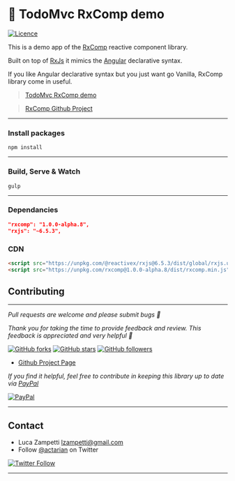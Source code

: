 # 💎 TodoMvc RxComp demo

[![Licence](https://img.shields.io/github/license/actarian/rxcomp-todomvc.svg)](https://github.com/actarian/rxcomp-todomvc)

This is a demo app of the [RxComp](https://github.com/actarian/rxcomp) reactive component library.

Built on top of [RxJs](https://github.com/ReactiveX/rxjs) it mimics the [Angular](https://angular.io/) declarative syntax. 

If you like Angular declarative syntax but you just want go Vanilla, RxComp library come in useful.

> [TodoMvc RxComp demo](https://actarian.github.io/rxcomp-todomvc/)

> [RxComp Github Project](https://github.com/actarian/rxcomp)  

___

### Install packages
```
npm install
```
___

### Build, Serve & Watch 
```
gulp
```
___

### Dependancies
```json
"rxcomp": "1.0.0-alpha.8",
"rxjs": "~6.5.3",
```

### CDN

```html
<script src="https://unpkg.com/@reactivex/rxjs@6.5.3/dist/global/rxjs.umd.min.js"></script>
<script src="https://unpkg.com/rxcomp@1.0.0-alpha.8/dist/rxcomp.min.js"></script>	
```

## Contributing
___

*Pull requests are welcome and please submit bugs 🐞*

*Thank you for taking the time to provide feedback and review. This feedback is appreciated and very helpful 🌈*

[![GitHub forks](https://img.shields.io/github/forks/actarian/rxcomp.svg?style=social&label=Fork&maxAge=2592000)](https://gitHub.com/actarian/rxcomp/network/)  [![GitHub stars](https://img.shields.io/github/stars/actarian/rxcomp.svg?style=social&label=Star&maxAge=2592000)](https://GitHub.com/actarian/rxcomp/stargazers/)  [![GitHub followers](https://img.shields.io/github/followers/actarian.svg?style=social&label=Follow&maxAge=2592000)](https://github.com/actarian?tab=followers)

* [Github Project Page](https://github.com/actarian/rxcomp)  

*If you find it helpful, feel free to contribute in keeping this library up to date via [PayPal](https://www.paypal.me/circledev/5)*

[![PayPal](https://www.paypalobjects.com/webstatic/en_US/i/buttons/PP_logo_h_100x26.png)](https://www.paypal.me/circledev/5)
___

## Contact

* Luca Zampetti <lzampetti@gmail.com>
* Follow [@actarian](https://twitter.com/actarian) on Twitter

[![Twitter Follow](https://img.shields.io/twitter/follow/actarian.svg?style=social&label=Follow%20@actarian)](https://twitter.com/actarian)
___
